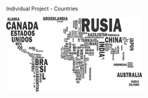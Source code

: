 Individual Project - Countries

<p align="left">
  <img height="200" src="./countries.png" />
</p>

